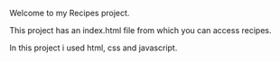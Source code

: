 Welcome to my Recipes project.

This project has an index.html file from which you can access recipes.

In this project i used html, css and javascript.